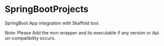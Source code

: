 # SpringBootProjects
SpringBoot App integration with Skaffold tool.

Note: Please Add the mvn wrapper and its executable if any version or Api un-compatibility occurs.
